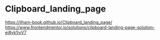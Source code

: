 # Clipboard_landing_page
https://ilham-bouk.github.io/Clipboard_landing_page/
https://www.frontendmentor.io/solutions/clipboard-landing-page-solution-ei8yk1iyV7
